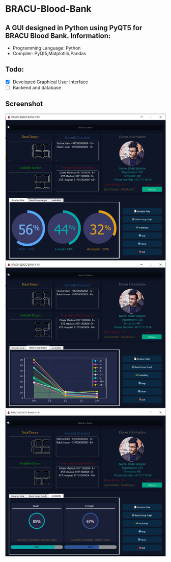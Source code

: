 # BRACU-Blood-Bank
A GUI designed in Python using PyQT5 for BRACU Blood Bank. 
Information:
------------
- Programming Language: Python
- Compiler: PyQt5,Matplotlib,Pandas

Todo:
-----------------------
- [x] Developed Graphical User Interface 
- [ ] Backend and database

Screenshot
---------------
<img src="screenshot/Donation Rate.jpg">
          
<img src="screenshot/blood group.JPG">
          
<img src="screenshot/availability.JPG">


